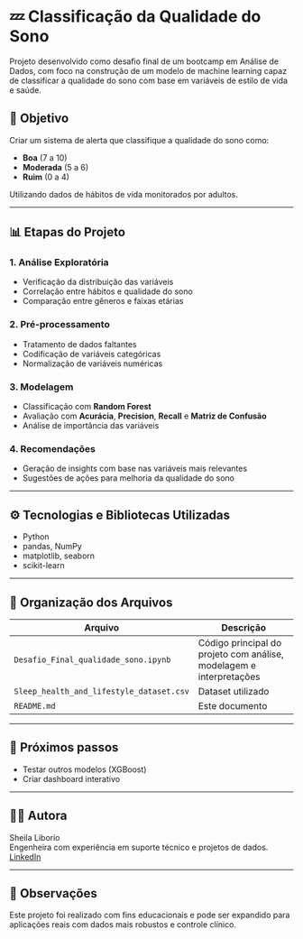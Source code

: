 # 💤 Classificação da Qualidade do Sono

Projeto desenvolvido como desafio final de um bootcamp em Análise de Dados, com foco na construção de um modelo de machine learning capaz de classificar a qualidade do sono com base em variáveis de estilo de vida e saúde.

## 🧠 Objetivo

Criar um sistema de alerta que classifique a qualidade do sono como:
- **Boa** (7 a 10)
- **Moderada** (5 a 6)
- **Ruim** (0 a 4)

Utilizando dados de hábitos de vida monitorados por adultos.

---

## 📊 Etapas do Projeto

### 1. Análise Exploratória
- Verificação da distribuição das variáveis
- Correlação entre hábitos e qualidade do sono
- Comparação entre gêneros e faixas etárias

### 2. Pré-processamento
- Tratamento de dados faltantes
- Codificação de variáveis categóricas
- Normalização de variáveis numéricas

### 3. Modelagem
- Classificação com **Random Forest**
- Avaliação com **Acurácia**, **Precision**, **Recall** e **Matriz de Confusão**
- Análise de importância das variáveis

### 4. Recomendações
- Geração de insights com base nas variáveis mais relevantes
- Sugestões de ações para melhoria da qualidade do sono

---

## ⚙️ Tecnologias e Bibliotecas Utilizadas

- Python
- pandas, NumPy
- matplotlib, seaborn
- scikit-learn

---

## 📁 Organização dos Arquivos

| Arquivo | Descrição |
|--------|------------|
| `Desafio_Final_qualidade_sono.ipynb` | Código principal do projeto com análise, modelagem e interpretações |
| `Sleep_health_and_lifestyle_dataset.csv` | Dataset utilizado|
| `README.md` | Este documento |

---

## 🧩 Próximos passos

- Testar outros modelos (XGBoost)
- Criar dashboard interativo
  
---

## 👩‍💻 Autora

Sheila Liborio  
Engenheira com experiência em suporte técnico e projetos de dados.  
[LinkedIn](https://www.linkedin.com/in/sheilaliborio)

---

## 📌 Observações

Este projeto foi realizado com fins educacionais e pode ser expandido para aplicações reais com dados mais robustos e controle clínico.
